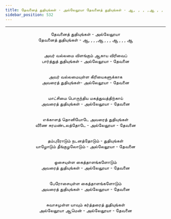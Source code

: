 ```yaml
---
title: தேவனைத் துதியுங்கள் - அல்லேலூயா தேவனைத் துதியுங்கள் - ஆ, , , ,ஆ , , , ஆ , , , ஆ
sidebar_position: 532
---
```


---
<center>
தேவனைத் துதியுங்கள் - அல்லேலூயா<br/>
தேவனைத் துதியுங்கள் - ஆ, , , ,ஆ , , , ஆ , , , ஆ<br/><br/>

அவர் வல்லமை விளங்கும் ஆகாய விரிவைப்<br/>
பார்த்துத் துதியுங்கள் - அல்லேலூயா    - தேவனை<br/><br/>

அவர் வல்லமையுள்ள கிரியைகளுக்காக<br/>
அவரைத் துதியுங்கள்- அல்லேலூயா    - தேவனை<br/><br/>

மாட்சிமை பொருந்திய மகத்துவத்திற்காய்<br/>
அவரைத் துதியுங்கள் - அல்லேலூயா    - தேவனை<br/><br/>

எக்காளத் தொனியோடே அவரைத் துதியுங்கள்<br/>
வீணை சுரமண்டலத்தோடே - அல்லேலூயா    - தேவனை<br/><br/>

தம்புரோடும் நடனத்தோடும் - துதியுங்கள்<br/>
யாழோடும் தீங்குழலோடும் - அல்லேலூயா    - தேவனை<br/><br/>

ஓசையுள்ள கைத்தாளங்களோடும்<br/>
அவரைத் துதியுங்கள் - அல்லேலூயா    - தேவனை<br/><br/>

பேரோசையுள்ள கைத்தாளங்களோடும்<br/>
அவரைத் துதியுங்கள் - அல்லேலூயா    - தேவனை<br/><br/>

சுவாசமுள்ள யாவும் கர்த்தரைத் துதியுங்கள்<br/>
அல்லேலூயா ஆமென் - அல்லேலூயா    - தேவனை
</center>